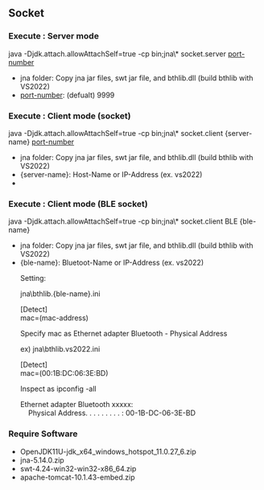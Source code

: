 <h2>Socket</h2>

<h3>Execute : Server mode</h3>

java -Djdk.attach.allowAttachSelf=true -cp bin;jna\\* socket.server [port-number]

- jna folder: Copy jna jar files, swt jar file, and bthlib.dll (build bthlib with VS2022)
- [port-number]: (defualt) 9999

<h3>Execute : Client mode (socket)</h3>

java -Djdk.attach.allowAttachSelf=true -cp bin;jna\\* socket.client {server-name} [port-number]

- jna folder: Copy jna jar files, swt jar file, and bthlib.dll (build bthlib with VS2022)
- {server-name}: Host-Name or IP-Address (ex. vs2022)
- [port-number]: 9999 (defualt) 

<h3>Execute : Client mode (BLE socket)</h3>

java -Djdk.attach.allowAttachSelf=true -cp bin;jna\\* socket.client BLE {ble-name}

- jna folder: Copy jna jar files, swt jar file, and bthlib.dll (build bthlib with VS2022)
- {ble-name}: Bluetoot-Name or IP-Address (ex. vs2022)

<ul>
Setting:

jna\bthlib.{ble-name}.ini

[Detect]<br>
mac=(mac-address)

Specify mac as Ethernet adapter Bluetooth - Physical Address

ex) jna\bthlib.vs2022.ini

[Detect]<br>
mac=(00:1B:DC:06:3E:BD)

Inspect as ipconfig -all

Ethernet adapter Bluetooth xxxxx:<br>
&nbsp; &nbsp; Physical Address. . . . . . . . . : 00-1B-DC-06-3E-BD
</ul>

<h3>Require Software</h3>

- OpenJDK11U-jdk_x64_windows_hotspot_11.0.27_6.zip
- jna-5.14.0.zip
- swt-4.24-win32-win32-x86_64.zip
- apache-tomcat-10.1.43-embed.zip
